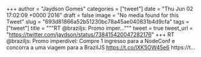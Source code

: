 
+++
author = "Jaydson Gomes"
categories = ["tweet"]
date = "Thu Jun 02 17:02:09 +0000 2016"
draft = false
image = "No media found for this Tweet"
slug = "693d81866a52b51230bc78a45ae040831b4d9cfa"
tags = ["tweet"]
title = """RT @braziljs: Promo imper..."""
tweet = true
tweet_url = "https://twitter.com/jaydson/status/738415420047282176"
+++
RT @braziljs: Promo imperdível: Compre 1 ingresso para a NodeConf e concorra a uma viagem para a BrazilJS https://t.co/lXK5OW45e6 https://t…
